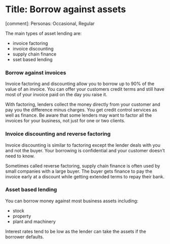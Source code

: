 # Title: Borrow against assets
[comment]: Personas: Occasional, Regular

The main types of asset lending are:

* invoice factoring
* invoice discounting
* supply chain finance
* sset based lending

### Borrow against invoices

Invoice factoring and discounting allow you to borrow up to 90% of the value of an invoice. You can offer your customers credit terms and still have most of your invoice paid on the day you raise it.

With factoring, lenders collect the money directly from your customer and pay you the difference minus charges. You get credit control services as well as finance. Be aware that some lenders may want to factor all the invoices for your business, not just for one or two clients.

### Invoice discounting and reverse factoring

Invoice discounting is similar to factoring except the lender deals with you and not the buyer. Your borrowing is confidential and your customer doesn&rsquo;t need to know.

Sometimes called reverse factoring, supply chain finance is often used by small companies with a large buyer. The buyer gets finance to pay the invoice early at a discount while getting extended terms to repay their bank.

### Asset based lending

You can borrow money against most business assets including:

* stock
* property
* plant and machinery

Interest rates tend to be low as the lender can take the assets if the borrower defaults.
